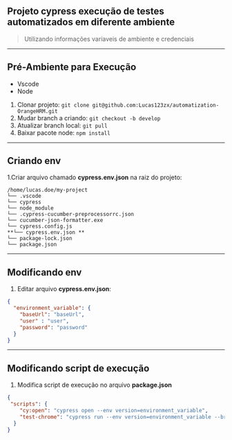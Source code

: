 ## Projeto cypress execução de testes automatizados em diferente ambiente

> Utilizando informações variaveis de ambiente e credenciais   

---

## Pré-Ambiente para Execução
 - Vscode
 - Node
 1. Clonar projeto: `git clone git@github.com:Lucas123zx/automatization-OrangeHRM.git`
 2. Mudar branch a criando: `git checkout -b develop`
 3. Atualizar branch local: `git pull`
 4. Baixar pacote node: `npm install`
--- 

## Criando env

 1.Criar arquivo chamado **cypress.env.json** na raiz do projeto:

    /home/lucas.doe/my-project
    └── .vscode
    └── cypress
    └── node_module
    └── .cypress-cucumber-preprocessorrc.json
    └── cucumber-json-formatter.exe
    └── cypress.config.js
    **└── cypress.env.json **
    └── package-lock.json
    └── package.json


---

## Modificando env

1. Editar arquivo **cypress.env.json**:

```json
{
  "environment_variable": {
    "baseUrl": "baseUrl",
    "user" : "user",
    "password": "password"
  }
}
```
---
## Modificando script de execução

1. Modifica script de execução no arquivo **package.json** 

```json
{
 "scripts": {
    "cy:open": "cypress open --env version=environment_variable",
    "test-chrome": "cypress run --env version=environment_variable --browser chrome",
  }
}
```

  


